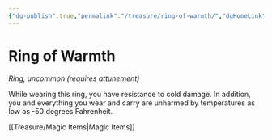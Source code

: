```yaml
---
{"dg-publish":true,"permalink":"/treasure/ring-of-warmth/","dgHomeLink":false,"dgPassFrontmatter":true}
---
```



# Ring of Warmth

*Ring, uncommon (requires attunement)*

While wearing this ring, you have resistance to cold damage. In addition, you and everything you wear and carry are unharmed by temperatures as low as -50 degrees Fahrenheit.


[[Treasure/Magic Items|Magic Items]]